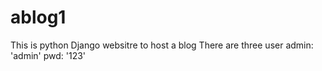 # ablog1
This is python Django websitre to host a blog
There are three user
admin: 'admin'
pwd: '123'
